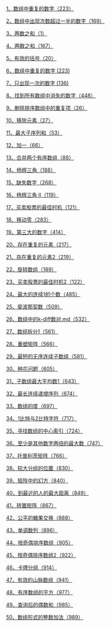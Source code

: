 
 <a href="./docs/数组中重复的数字.md">1、数组中重复的数字（223）</a>

 <a href="./docs/数组中出现次数超过一半的数字.md">2、数组中出现次数超过一半的数字（169）</a>

<a href="./docs/两数之和.md">3、两数之和（1）</a>

<a href="./docs/两数之和2.md">4、两数之和（167）</a>

<a href="./docs/有效的括号.md">5、有效的括号（20）</a>

<a href="./docs/数组中重复的数字.md">6、数组中重复的数字 (223)</a>

<a href="./docs/只出现一次的数字.md">7、只出现一次的数字 (136)</a>

<a href="./docs/找到所有数组中消失的数字.md">8、找到所有数组中消失的数字（448）</a>

<a href="./docs/删除排序数组中的重复项.md">9、删除排序数组中的重复项（26）</a>

<a href="./docs/移除元素.md">10、移除元素（27）</a>

<a href="./docs/最大子序列和.md">11、最大子序列和（53）</a>

<a href="./docs/加一.md">12、加一（66）</a>

<a href="./docs/合并两个有序数组.md">13、合并两个有序数组（88）</a>

<a href="./docs/杨辉三角.md">14、杨辉三角（188）</a>

<a href="./docs/缺失数字.md">15、缺失数字（268）</a>

<a href="./docs/杨辉三角2.md">16、杨辉三角 II（119）</a>

<a href="./docs/买卖股票的最佳时机.md">17、买卖股票的最佳时机（121）</a>

<a href="./docs/移动零.md">18、移动零（283）</a>

<a href="./docs/第三大的数.md">19、第三大的数字（414）</a>

<a href="./docs/存在重复的元素.md">20、存在重复的元素（217）</a>

<a href="./docs/存在重复的元素2.md">21、存在重复的元素2（219）</a>

<a href="./docs/旋转数组.md">22、旋转数组（189）</a>

<a href="./docs/买卖股票的最佳时机2.md">23、买卖股票的最佳时机2（122）</a>

<a href="./docs/最大的连续1的个数.md">24、最大的连续1的个数（485）</a>

<a href="./docs/斐波那契数.md">25、斐波那契数（509）</a>

<a href="./docs/数组中的k-diff数对.md">26、数组中的k-diff数对.md（532）</a>

<a href="./docs/数组拆分1.md">27、数组拆分1（561）</a>

<a href="./docs/重塑矩阵.md">28、重塑矩阵（566）</a>

<a href="./docs/最短的无序连续子数组.md">29、最短的无序连续子数组（581）</a>


<a href="./docs/种花问题.md">30、种花问题（605）</a>

<a href="./docs/子数组最大平均数1.md">31、子数组最大平均数1（643）</a>

<a href="./docs/最长连续递增序列.md">32、最长连续递增序列（674）</a>

<a href="./docs/数组的度.md">33、数组的度（697）</a>

<a href="./docs/1比特与2比特字符.md">34、1比特与2比特字符（717）</a>

<a href="./docs/寻找数组的中心索引.md">35、寻找数组的中心索引（724）</a>

<a href="./docs/至少是其他数字两倍的最大数.md">36、至少是其他数字两倍的最大数（747）</a>

<a href="./docs/托普利茨矩阵.md">37、托普利茨矩阵（766）</a>

<a href="./docs/较大分组的位置.md">38、较大分组的位置（830）</a>

<a href="./docs/矩阵中的幻方.md">39、矩阵中的幻方（840）</a>

<a href="./docs/到最近的人的最大的距离.md">40、到最近的人的最大距离（849）</a>

<a href="./docs/转置矩阵.md">41、转置矩阵（867）</a>

<a href="./docs/公平的糖果交换.md">42、公平的糖果交换（888）</a>

<a href="./docs/单调数列.md">43、单调数列（896）</a>

<a href="./docs/按奇偶排序数组.md">44、按奇偶排序数组（905）</a>

<a href="./docs/按奇偶排序数组2.md">45、按奇偶排序数组2（922）</a>

<a href="./docs/卡牌分组.md">46、卡牌分组（914）</a>

<a href="./docs/有效的山脉数组.md">47、有效的山脉数组（941）</a>

<a href="./docs/有序数组的平方.md">48、有序数组的平方（977）</a>

<a href="./docs/查询后的偶数和.md">49、查询后的偶数和（985）</a>

<a href="./docs/数组形式的整数加法.md">50、数组形式的整数加法（989）</a>